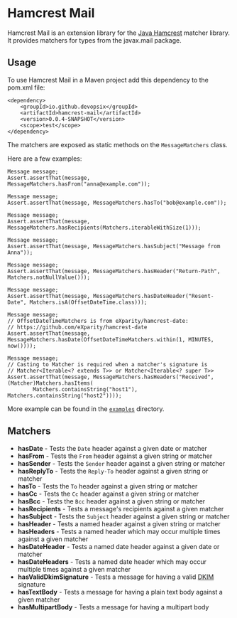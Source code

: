 # Hamcrest Mail

Hamcrest Mail is an extension library for the [Java Hamcrest][] matcher library.
It provides matchers for types from the javax.mail package.

## Usage
To use Hamcrest Mail in a Maven project add this dependency to the pom.xml file:

    <dependency>
        <groupId>io.github.devopsix</groupId>
        <artifactId>hamcrest-mail</artifactId>
        <version>0.0.4-SNAPSHOT</version>
        <scope>test</scope>
    </dependency>

The matchers are exposed as static methods on the `MessageMatchers` class.

Here are a few examples:

    Message message;
    Assert.assertThat(message, MessageMatchers.hasFrom("anna@example.com"));

    Message message;
    Assert.assertThat(message, MessageMatchers.hasTo("bob@example.com"));

    Message message;
    Assert.assertThat(message, MessageMatchers.hasRecipients(Matchers.iterableWithSize(1)));

    Message message;
    Assert.assertThat(message, MessageMatchers.hasSubject("Message from Anna"));

    Message message;
    Assert.assertThat(message, MessageMatchers.hasHeader("Return-Path", Matchers.notNullValue()));

    Message message;
    Assert.assertThat(message, MessageMatchers.hasDateHeader("Resent-Date", Matchers.isA(OffsetDateTime.class)));

    Message message;
    // OffsetDateTimeMatchers is from eXparity/hamcrest-date:
    // https://github.com/eXparity/hamcrest-date
    Assert.assertThat(message, MessageMatchers.hasDate(OffsetDateTimeMatchers.within(1, MINUTES, now())));

    Message message;
    // Casting to Matcher is required when a matcher's signature is
    // Matcher<Iterable<? extends T>> or Matcher<Iterable<? super T>>
    Assert.assertThat(message, MessageMatchers.hasHeaders("Received", (Matcher)Matchers.hasItems(
            Matchers.containsString("host1"), Matchers.containsString("host2"))));

More example can be found in the [`examples`](examples/) directory.

## Matchers

* __hasDate__ - Tests the `Date` header against a given date or matcher
* __hasFrom__ - Tests the `From` header against a given string or matcher 
* __hasSender__ - Tests the `Sender` header against a given string or matcher
* __hasReplyTo__ - Tests the `Reply-To` header against a given string or matcher
* __hasTo__ - Tests the `To` header against a given string or matcher
* __hasCc__ - Tests the `Cc` header against a given string or matcher
* __hasBcc__ - Tests the `Bcc` header against a given string or matcher
* __hasRecipients__ - Tests a message's recipients against a given matcher
* __hasSubject__ - Tests the `Subject` header against a given string or matcher
* __hasHeader__ - Tests a named header against a given string or matcher
* __hasHeaders__ - Tests a named header which may occur multiple times against a given matcher
* __hasDateHeader__ - Tests a named date header against a given date or matcher
* __hasDateHeaders__ - Tests a named date header which may occur multiple times against a given matcher
* __hasValidDkimSignature__ - Tests a message for having a valid [DKIM][] signature
* __hasTextBody__ - Tests a message for having a plain text body against a given matcher
* __hasMultipartBody__ - Tests a message for having a multipart body

[Java Hamcrest]: http://github.com/hamcrest/JavaHamcrest
[DKIM]: https://tools.ietf.org/html/rfc4871
